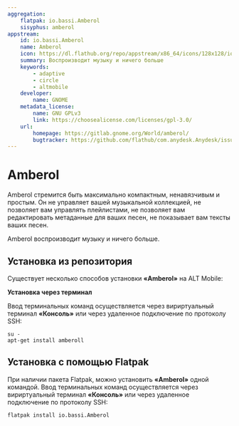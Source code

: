 ```yaml
---
aggregation:
    flatpak: io.bassi.Amberol
    sisyphus: amberol
appstream:
    id: io.bassi.Amberol
    name: Amberol
    icon: https://dl.flathub.org/repo/appstream/x86_64/icons/128x128/io.bassi.Amberol.png
    summary: Воспроизводит музыку и ничего больше
    keywords: 
        - adaptive
        - circle
        - altmobile
    developer: 
        name: GNOME
    metadata_license: 
        name: GNU GPLv3
        link: https://choosealicense.com/licenses/gpl-3.0/
    url: 
        homepage: https://gitlab.gnome.org/World/amberol/
        bugtracker: https://github.com/flathub/com.anydesk.Anydesk/issues
---
```


# Amberol

Amberol стремится быть максимально компактным, ненавязчивым и простым. Он не управляет вашей музыкальной коллекцией, не позволяет вам управлять плейлистами, не позволяет вам редактировать метаданные для ваших песен, не показывает вам тексты ваших песен.

Amberol воспроизводит музыку и ничего больше.

## Установка из репозитория

Существует несколько способов установки **«Amberol»** на ALT Mobile:

<!--@include: @apps/_parts/install/software-repo.md-->

**Установка через терминал**

Ввод терминальных команд осуществляется через вириртуальный терминал **«Консоль»** или через удаленное подключение по протоколу SSH:

```shell
su -
apt-get install amberoll
```

## Установка c помощью Flatpak

При наличии пакета Flatpak, можно установить **«Amberol»** одной командой. Ввод терминальных команд осуществляется через вириртуальный терминал **«Консоль»** или через удаленное подключение по протоколу SSH:

```shell
flatpak install io.bassi.Amberol
```

<!--@include: @apps/_parts/install/software-flatpak.md-->